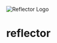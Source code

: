   ![Reflector Logo](https://user-images.githubusercontent.com/5354910/195996412-e1eefdc8-c9c9-4dfb-8aac-e88fcb302d40.png)

# reflector
